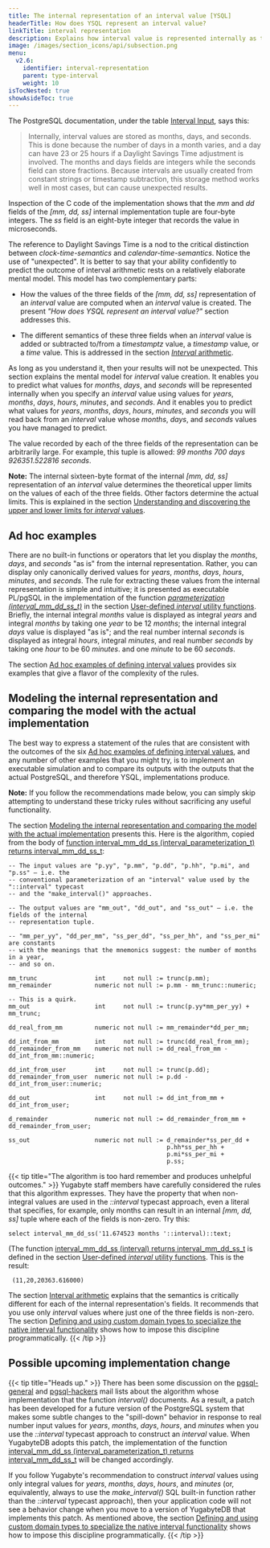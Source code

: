 ```yaml
---
title: The internal representation of an interval value [YSQL]
headerTitle: How does YSQL represent an interval value?
linkTitle: interval representation
description: Explains how interval value is represented internally as three fields (months, days, and seconds). [YSQL]
image: /images/section_icons/api/subsection.png
menu:
  v2.6:
    identifier: interval-representation
    parent: type-interval
    weight: 10
isTocNested: true
showAsideToc: true
---
```


The PostgreSQL documentation, under the table [Interval Input](https://www.postgresql.org/docs/11/datatype-datetime.html#DATATYPE-INTERVAL-INPUT-EXAMPLES), says this:

> Internally, interval values are stored as months, days, and seconds. This is done because the number of days in a month varies, and a day can have 23 or 25 hours if a Daylight Savings Time adjustment is involved. The months and days fields are integers while the seconds field can store fractions. Because intervals are usually created from constant strings or timestamp subtraction, this storage method works well in most cases, but can cause unexpected results.

Inspection of the C code of the implementation shows that the _mm_ and _dd_ fields of the _[mm, dd, ss]_ internal implementation tuple are four-byte integers. The _ss_ field is an eight-byte integer that records the value in microseconds.

The reference to Daylight Savings Time is a nod to the critical distinction between _clock-time-semantics_ and _calendar-time-semantics_. Notice the use of "unexpected". It is better to say that your ability confidently to predict the outcome of interval arithmetic rests on a relatively elaborate mental model. This model has two complementary parts:

- How the values of the three fields of the _[mm, dd, ss]_ representation of an _interval_ value are computed when an _interval_ value is created. The present _"How does YSQL represent an interval value?"_ section addresses this.

- The different semantics of these three fields when an _interval_ value is added or subtracted to/from a _timestamptz_ value, a _timestamp_ value, or a _time_ value. This is addressed in the section [_Interval_ arithmetic](../interval-arithmetic/).

As long as you understand it, then your results will not be unexpected. This section explains the mental model for _interval_ value creation. It enables you to predict what values for _months_, _days_, and _seconds_ will be represented internally when you specify an _interval_ value using values for _years_, _months_, _days_, _hours_, _minutes_, and _seconds_. And it enables you to predict what values for _years_, _months_, _days_, _hours_, _minutes_, and _seconds_ you will read back from an _interval_ value whose _months_, _days_, and _seconds_ values you have managed to predict.

The value recorded by each of the three fields of the representation can be arbitrarily large. For example, this tuple is allowed: _99 months 700 days 926351.522816 seconds_.

**Note:** The internal sixteen-byte format of the internal _[mm, dd, ss]_ representation of an _interval_ value determines the theoretical upper limits on the values of each of the three fields. Other factors determine the actual limits. This is explained in the section [Understanding and discovering the upper and lower limits for _interval_ values](../interval-limits/).

## Ad hoc examples

There are no built-in functions or operators that let you display the _months_, _days_, and _seconds_ "as is" from the internal representation. Rather, you can display only canonically derived values for _years_, _months_, _days_, _hours_, _minutes_, and _seconds_. The rule for extracting these values from the internal representation is simple and intuitive; it is presented as executable PL/pgSQL in the implementation of the function [_parameterization (interval_mm_dd_ss_t)_](../interval-utilities/#function-parameterization-interval-mm-dd-ss-t-returns-interval-parameterization-t) in the section [User-defined _interval_ utility functions](../interval-utilities/). Briefly, the internal integral _months_ value is displayed as integral _years_ and integral _months_ by taking one _year_ to be 12 _months_; the internal integral _days_ value is displayed "as is"; and the real number internal _seconds_ is displayed as integral _hours_, integral _minutes_, and real number _seconds_ by taking one _hour_ to be 60 _minutes_. and one _minute_ to be 60 _seconds_.

The section [Ad hoc examples of defining interval values](./ad-hoc-examples/) provides six examples that give a flavor of the complexity of the rules.

## Modeling the internal representation and comparing the model with the actual implementation

The best way to express a statement of the rules that are consistent with the outcomes of the six [Ad hoc examples of defining interval values](./ad-hoc-examples/), and any number of other examples that you might try, is to implement an executable simulation and to compare its outputs with the outputs that the actual PostgreSQL, and therefore YSQL, implementations produce.

**Note:** If you follow the recommendations made below, you can simply skip attempting to understand these tricky rules without sacrificing any useful functionality.

The section [Modeling the internal representation and comparing the model with the actual implementation](./internal-representation-model/) presents this. Here is the algorithm, copied from the body of [function interval_mm_dd_ss (interval_parameterization_t) returns interval_mm_dd_ss_t](./internal-representation-model/#function-interval-mm-dd-ss-interval-parameterization-t-returns-interval-mm-dd-ss-t):

```output
-- The input values are "p.yy", "p.mm", "p.dd", "p.hh", "p.mi", and "p.ss" — i.e. the
-- conventional parameterization of an "interval" value used by the "::interval" typecast
-- and the "make_interval()" approaches.

-- The output values are "mm_out", "dd_out", and "ss_out" — i.e. the fields of the internal
-- representation tuple.

-- "mm_per_yy", "dd_per_mm", "ss_per_dd", "ss_per_hh", and "ss_per_mi" are constants
-- with the meanings that the mnemonics suggest: the number of months in a year,
-- and so on.
```

```output
mm_trunc                int     not null := trunc(p.mm);
mm_remainder            numeric not null := p.mm - mm_trunc::numeric;

-- This is a quirk.
mm_out                  int     not null := trunc(p.yy*mm_per_yy) + mm_trunc;

dd_real_from_mm         numeric not null := mm_remainder*dd_per_mm;

dd_int_from_mm          int     not null := trunc(dd_real_from_mm);
dd_remainder_from_mm    numeric not null := dd_real_from_mm - dd_int_from_mm::numeric;

dd_int_from_user        int     not null := trunc(p.dd);
dd_remainder_from_user  numeric not null := p.dd - dd_int_from_user::numeric;

dd_out                  int     not null := dd_int_from_mm + dd_int_from_user;

d_remainder             numeric not null := dd_remainder_from_mm + dd_remainder_from_user;

ss_out                  numeric not null := d_remainder*ss_per_dd +
                                            p.hh*ss_per_hh +
                                            p.mi*ss_per_mi +
                                            p.ss;
```

{{< tip title="The algorithm is too hard remember and produces unhelpful outcomes." >}}
Yugabyte staff members have carefully considered the rules that this algorithm expresses. They have the property that when non-integral values are used in the _::interval_ typecast approach, even a literal that specifies, for example, only months can result in an internal _[mm, dd, ss]_ tuple where each of the fields is non-zero. Try this:

```plpgsql
select interval_mm_dd_ss('11.674523 months '::interval)::text;
```

(The function [interval_mm_dd_ss (interval) returns interval_mm_dd_ss_t](../interval-utilities/#function-interval-mm-dd-ss-interval-returns-interval-mm-dd-ss-t) is defined in the section [User-defined _interval_ utility functions](../interval-utilities/). This is the result:

```output
 (11,20,20363.616000)
```

The section [Interval arithmetic](../interval-arithmetic/) explains that the semantics is critically different for each of the internal representation's fields. It recommends that you use only _interval_ values where just one of the three fields is non-zero. The section [Defining and using custom domain types to specialize the native interval functionality](../custom-interval-domains/) shows how to impose this discipline programmatically.
{{< /tip >}}

## Possible upcoming implementation change

{{< tip title="Heads up." >}}
There has been some discussion on the [pgsql-general](mailto:pgsql-general@lists.postgresql.org) and [pgsql-hackers](mailto:pgsql-hackers@lists.postgresql.org) mail lists about the algorithm whose implementation that the function _interval()_ documents. As a result, a patch has been developed for a future version of the PostgreSQL system that makes some subtle changes to the "spill-down" behavior in response to real number input values for _years_, _months_, _days_, _hours_, and _minutes_ when you use the _::interval_ typecast approach to construct an _interval_ value. When YugabyteDB adopts this patch, the implementation of the function [interval_mm_dd_ss (interval_parameterization_t) returns interval_mm_dd_ss_t](./internal-representation-model/#function-interval-mm-dd-ss-interval-parameterization-t-returns-interval-mm-dd-ss-t) will be changed accordingly.

If you follow Yugabyte's recommendation to construct _interval_ values using only integral values for _years_, _months_, _days_, _hours_, and _minutes_ (or, equivalently, always to use the _make_interval()_ SQL built-in function rather than the _::interval_ typecast approach), then your application code will not see a behavior change when you move to a version of YugabyteDB that implements this patch. As mentioned above, the section [Defining and using custom domain types to specialize the native interval functionality](../custom-interval-domains//) shows how to impose this discipline programmatically. 
{{< /tip >}}